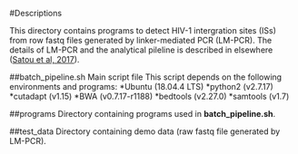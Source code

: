 #Descriptions

This directory contains programs to detect HIV-1 intergration sites (ISs) from row fastq files generated by linker-mediated PCR (LM-PCR).
The details of LM-PCR and the analytical pileline is described in elsewhere ([Satou et al, 2017](https://www.nature.com/articles/s41598-017-07307-4)).


##batch\_pipeline.sh
Main script file
This script depends on the following environments and programs:
*Ubuntu (18.04.4 LTS)
*python2 (v2.7.17)
*cutadapt (v1.15)
*BWA (v0.7.17-r1188)
*bedtools (v2.27.0)
*samtools (v1.7)


##programs
Directory containing programs used in **batch\_pipeline.sh**.


##test_data
Directory containing demo data (raw fastq file generated by LM-PCR). 


